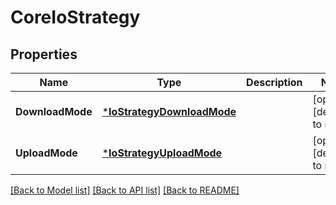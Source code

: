 # CoreIoStrategy

## Properties
Name | Type | Description | Notes
------------ | ------------- | ------------- | -------------
**DownloadMode** | [***IoStrategyDownloadMode**](IOStrategyDownloadMode.md) |  | [optional] [default to null]
**UploadMode** | [***IoStrategyUploadMode**](IOStrategyUploadMode.md) |  | [optional] [default to null]

[[Back to Model list]](../README.md#documentation-for-models) [[Back to API list]](../README.md#documentation-for-api-endpoints) [[Back to README]](../README.md)


